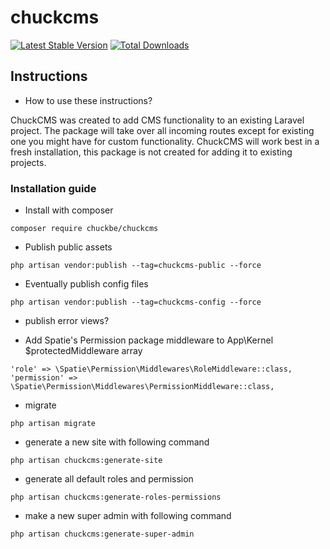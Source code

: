 # chuckcms

[![Latest Stable Version](https://poser.pugx.org/chuckbe/chuckcms/version.png)](https://packagist.org/packages/chuckbe/chuckcms) [![Total Downloads](https://poser.pugx.org/chuckbe/chuckcms/d/total.png)](https://packagist.org/packages/chuckbe/chuckcms)

## Instructions

- How to use these instructions?

ChuckCMS was created to add CMS functionality to an existing Laravel project. The package will take over all incoming routes except for existing one you might have for custom functionality. ChuckCMS will work best in a fresh installation, this package is not created for adding it to existing projects.

### Installation guide

- Install with composer
```
composer require chuckbe/chuckcms
```

- Publish public assets
```
php artisan vendor:publish --tag=chuckcms-public --force
```

- Eventually publish config files
```
php artisan vendor:publish --tag=chuckcms-config --force
```

- publish error views?

- Add Spatie's Permission package middleware to App\Kernel $protectedMiddleware array
```
'role' => \Spatie\Permission\Middlewares\RoleMiddleware::class,
'permission' => \Spatie\Permission\Middlewares\PermissionMiddleware::class,
```

- migrate
```
php artisan migrate
```

- generate a new site with following command
```
php artisan chuckcms:generate-site
```

- generate all default roles and permission
```
php artisan chuckcms:generate-roles-permissions
```

- make a new super admin with following command
```
php artisan chuckcms:generate-super-admin
```